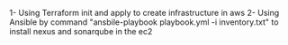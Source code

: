 1- Using Terraform init and apply to create infrastructure in aws
2- Using Ansible by command "ansbile-playbook playbook.yml -i inventory.txt" to install nexus and sonarqube in the ec2
